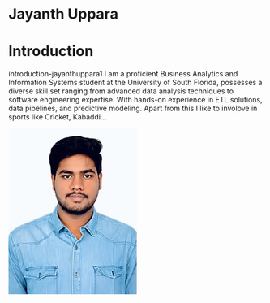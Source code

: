 # Jayanth Uppara
# Introduction

 introduction-jayanthuppara1
 I am a proficient Business Analytics and Information Systems student at the University of South Florida, possesses a diverse skill set ranging from advanced data analysis techniques to software engineering expertise. With hands-on experience in ETL solutions, data pipelines, and predictive modeling. Apart from this I like to involove in sports like Cricket, Kabaddi...
 
![Alt text](jayanthuppara-image.jpeg)
